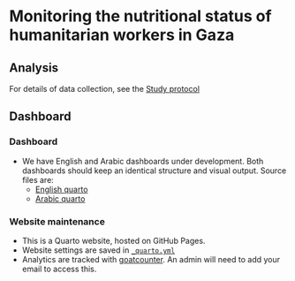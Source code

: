 # Monitoring the nutritional status of humanitarian workers in Gaza

## Analysis

For details of data collection, see the [Study protocol](protocol.qmd)

## Dashboard

### Dashboard

- We have English and Arabic dashboards under development. Both dashboards should keep an identical structure and visual output. Source files are:
  - [English quarto](index.qmd)
  - [Arabic quarto](arabic.qmd)

### Website maintenance

- This is a Quarto website, hosted on GitHub Pages.
- Website settings are saved in [`_quarto.yml`](_quarto.yml)
- Analytics are tracked with [goatcounter](https://gaza-response.goatcounter.com/settings/users). An admin will need to add your email to access this.
